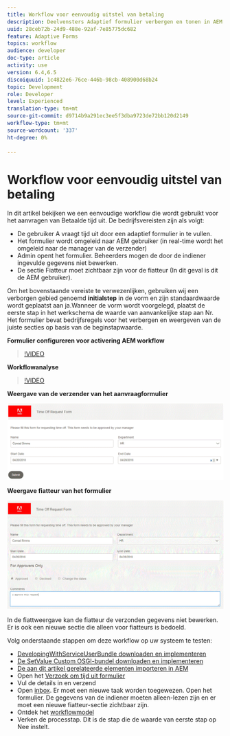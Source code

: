 ```yaml
---
title: Workflow voor eenvoudig uitstel van betaling
description: Deelvensters Adaptief formulier verbergen en tonen in AEM workflow
uuid: 28ceb72b-24d9-488e-92af-7e85775dc682
feature: Adaptive Forms
topics: workflow
audience: developer
doc-type: article
activity: use
version: 6.4,6.5
discoiquuid: 1c4822e6-76ce-446b-98cb-408900d68b24
topic: Development
role: Developer
level: Experienced
translation-type: tm+mt
source-git-commit: d9714b9a291ec3ee5f3dba9723de72bb120d2149
workflow-type: tm+mt
source-wordcount: '337'
ht-degree: 0%

---
```



# Workflow voor eenvoudig uitstel van betaling

In dit artikel bekijken we een eenvoudige workflow die wordt gebruikt voor het aanvragen van Betaalde tijd uit. De bedrijfsvereisten zijn als volgt:

* De gebruiker A vraagt tijd uit door een adaptief formulier in te vullen.
* Het formulier wordt omgeleid naar AEM gebruiker (in real-time wordt het omgeleid naar de manager van de verzender)
* Admin opent het formulier. Beheerders mogen de door de indiener ingevulde gegevens niet bewerken.
* De sectie Fiatteur moet zichtbaar zijn voor de fiatteur (In dit geval is dit de AEM gebruiker).

Om het bovenstaande vereiste te verwezenlijken, gebruiken wij een verborgen gebied genoemd **initialstep** in de vorm en zijn standaardwaarde wordt geplaatst aan ja.Wanneer de vorm wordt voorgelegd, plaatst de eerste stap in het werkschema de waarde van aanvankelijke stap aan Nr. Het formulier bevat bedrijfsregels voor het verbergen en weergeven van de juiste secties op basis van de beginstapwaarde.

**Formulier configureren voor activering AEM workflow**

>[!VIDEO](https://video.tv.adobe.com/v/28406?quality=9&learn=on)

**Workflowanalyse**

>[!VIDEO](https://video.tv.adobe.com/v/28407?quality=9&learn=on)

**Weergave van de verzender van het aanvraagformulier**

![initialstep](assets/initialstep.gif)

**Weergave fiatteur van het formulier**

![overzicht](assets/approversview.gif)

In de fiattweergave kan de fiatteur de verzonden gegevens niet bewerken. Er is ook een nieuwe sectie die alleen voor fiatteurs is bedoeld.

Volg onderstaande stappen om deze workflow op uw systeem te testen:
* [DevelopingWithServiceUserBundle downloaden en implementeren](/help/forms/assets/common-osgi-bundles/DevelopingWithServiceUser.jar)
* [De SetValue Custom OSGI-bundel downloaden en implementeren](/help/forms/assets/common-osgi-bundles/SetValueApp.core-1.0-SNAPSHOT.jar)
* [De aan dit artikel gerelateerde elementen importeren in AEM](assets/helpxworkflow.zip)
* Open het [Verzoek om tijd uit formulier](http://localhost:4502/content/dam/formsanddocuments/helpx/timeoffrequestform/jcr:content?wcmmode=disabled)
* Vul de details in en verzend
* Open [inbox](http://localhost:4502/mnt/overlay/cq/inbox/content/inbox.html). Er moet een nieuwe taak worden toegewezen. Open het formulier. De gegevens van de indiener moeten alleen-lezen zijn en er moet een nieuwe fiatteur-sectie zichtbaar zijn.
* Ontdek het [workflowmodel](http://localhost:4502/editor.html/conf/global/settings/workflow/models/helpxworkflow.html)
* Verken de processtap. Dit is de stap die de waarde van eerste stap op Nee instelt.
